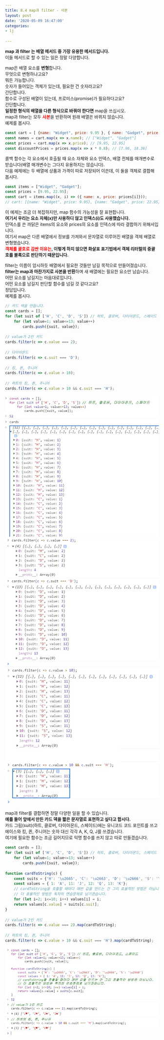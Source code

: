 ```yaml
---
title: 8.4 map과 filter - 사본
layout: post
date: '2020-05-09 16:47:00'
categories:
- lj

---
```


**map 과 filter 는 배열 메서드 중 가장 유용한 메서드입니다.**  
이들 메서드로 할 수 있는 일은 정말 다양합니다.

map은 배열 요소를 **변형**합니다.  
무엇으로 변형하냐고요?  
뭐든 가능합니다.  
숫자가 들어있는 객체가 있는데, 필요한 건 숫자라고요?  
간단합니다.  
함수로 구성된 배열이 있는데, 프로미스(promise)가 필요하다고요?  
간단합니다.  
**일정한 형식의 배열을 다른 형식으로 바꿔야 한다면** map을 쓰십시오.  
map과 filter는 모두 <span style="color:red;">**사본**</span>을 반환하며 원래 배열은 바뀌지 않습니다.  
예제를 봅시다.

```javascript
const cart = [ {name: "Widget", price: 9.95 }, { name: "Gadget", price: 22.95 } ];
const names = cart.map(x => x.name); // ["Widget", "Gadget"]
const prices = cart.map(x => x.price); // [9.95, 22.95]
const discountPrices = prices.map(x => x * 0.8); // [7.96, 18.36]
```

콜백 함수는 각 요소에서 호출될 때 요소 자체와 요소 인덱스, 배열 전체를 매개변수로 받습니다(배열 매개변수는 그다지 유용하지는 않습니다).  
다음 예제에는 두 배열에 상품과 가격이 따로 저장되어 이쓴데, 이 둘을 객체로 결합해 봅시다.

```javascript
const items = ["Widget", "Gadget"];
const prices = [9.95, 22.95];
const cart = items.map((x, i) => ({ name: x, price: prices[i]}));
// cart: [{name: "Widget", price: 9.95}, {name: "Gadget", price: 22.95}]
```

이 예제는 조금 더 복잡하지만, map 함수의 가능성을 잘 표현합니다.  
**여기서 우리는 요소 자체(x)만 사용하디 않고 인덱스(i)도 사용했습니다.**  
인덱스를 쓴 까닭은 items의 요소와 prices의 요소를 인덱스에 따라 결합하기 위해서입니다.  
여기서 map은 다른 배열에서 정보를 가져와서 문자열로 이루어진 배열을 객체 배열로 변형했습니다.  
**<span style="color:red;">객체를 괄호로 감싼 이유는</span>, 이렇게 하지 않으면 화살표 표기법에서 객체 리터럴의 중괄호를 블록으로 판단하기 때문입니다.**

filter는 이름이 암시하듯 배열에서 필요한 것들만 남길 목적으로 만들어졌습니다.  
**filter는 map과 마찬가지로 사본을 반환**하며 새 배열에는 필요한 요소만 남습니다.  
어떤 요소를 남길지는 마음대로입니다.  
어떤 요소를 남길지 판단할 함수를 넘길 것 같다고요?  
정답입니다.  
예제를 봅시다.

```javascript
// 카드 덱을 만듭니다.
const cards = [];
for (let suit of ['H', 'C', 'D', 'S']) // 하트, 클로버, 다이아몬드, 스페이드
	for (let value=1; value<=13; value++)
		cards.push({suit, value});
		
// value가 2인 카드
cards.filter(c => c.value === 2);

// 다이아몬드
cards.filter(c => c.suit === 'D');

// 킹, 퀸, 주니어
cards.filter(c => c.value > 10);

// 하트의 킹, 퀸, 주니어
cards.filter(c => c.value > 10 && c.suit === 'H');
```

![](/static/img/learningjs/image63.jpg)
![](/static/img/learningjs/image64.jpg)
![](/static/img/learningjs/image65.jpg)

map과 filter를 결합하면 정말 다양한 일을 할 수 있습니다.  
**예를 들어 앞에서 만든 카드 덱을 짧은 문자열로 표현하고 싶다고 합시다.**  
카드 그림(suit)(하트, 클로버, 다이아몬드, 스페이드)에는 유니코드 코드 포인트를 쓰고 에이스와 킹, 퀸, 주니어는 숫자 대신 각각 A, K, Q, J를 쓰겠습니다.  
여기에 필요한 함수는 조금 길어지므로 익명 함수를 쓰지 않고 따로 만들겠습니다.

```javascript
const cards = [];
for (let suit of ['H', 'C', 'D', 'S']) // 하트, 클로버, 다이아몬드, 스페이드
	for (let value=1; value<=13; value++)
		cards.push({suit, value});
		
function cardToString(c) {
	const suits = {'H': '\u2665', 'C': '\u2663', 'D': '\u2666', 'S': '\u2660'}
	const values = { 1: 'A', 11: 'J', 12: 'Q', 13: 'K'};
	// cardToString을 호출할 때마다 매번 값을 만드는 건 그리 효율적인 방법은 아닙니다.
	// 더 효율적인 방법은 독자의 연습문제로 남기겠습니다.
	for (let i=2; i<=10; i++) values[i] = i;
	return values[c.value] + suits[c.suit];
}

// value가 2인 카드
cards.filter(c => c.value === 2).map(cardToString);

// 하트의 킹, 퀸, 주니어
cards.filter(c => c.value > 10 && c.suit === 'H').map(cardToString);
```

![](/static/img/learningjs/image66.jpg)